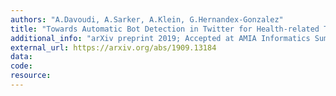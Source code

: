 ```yaml
---
authors: "A.Davoudi, A.Sarker, A.Klein, G.Hernandex-Gonzalez"
title: "Towards Automatic Bot Detection in Twitter for Health-related Tasks"
additional_info: "arXiv preprint 2019; Accepted at AMIA Informatics Summit 2020"
external_url: https://arxiv.org/abs/1909.13184 
data:
code:
resource:
---
```

